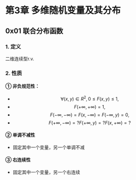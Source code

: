# 第3章 多维随机变量及其分布

## 0x01 联合分布函数

### 1. 定义

二维连续型r.v.

### 2. 性质

#### **① 非负规范性**：

* $$\forall (x, y) \in R^2, 0\leq F(x,y) \leq 1,$$ 
*  $$ F(+\infty, +\infty)=1, $$ 
*  $$F(-\infty, -\infty)=F(x, -\infty)= F(-\infty, y)=0, $$ 
* $$F(+\infty, -\infty)=?  F(+\infty, y)=?F(x, +\infty)=?$$ 

#### ② 单调不减性

* 固定其中一个变量，另一个单调不减

#### ③ 右连续性

* 固定其中一个变量，另一个右连续






